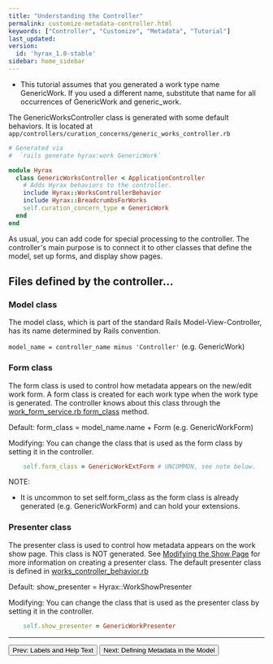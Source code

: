 ```yaml
---
title: "Understanding the Controller"
permalink: customize-metadata-controller.html
keywords: ["Controller", "Customize", "Metadata", "Tutorial"]
last_updated:
version:
  id: 'hyrax_1.0-stable'
sidebar: home_sidebar
---
```


<ul class='info'><li>This tutorial assumes that you generated a work type name GenericWork.  If you used a different name, substitute that name for all occurrences of GenericWork and generic_work.</li></ul>

The GenericWorksController class is generated with some default behaviors.  It is located at `app/controllers/curation_concerns/generic_works_controller.rb`

```ruby
# Generated via
#  `rails generate hyrax:work GenericWork`

module Hyrax
  class GenericWorksController < ApplicationController
    # Adds Hyrax behaviors to the controller.
    include Hyrax::WorksControllerBehavior
    include Hyrax::BreadcrumbsForWorks
    self.curation_concern_type = GenericWork
  end
end
```

As usual, you can add code for special processing to the controller.  The controller's main purpose is to connect it to other classes that define the model, set up forms, and display show pages.


## Files defined by the controller...

### Model class

The model class, which is part of the standard Rails Model-View-Controller, has its name determined by Rails convention.

`model_name = controller_name minus 'Controller'` (e.g. GenericWork)


### Form class

The form class is used to control how metadata appears on the new/edit work form.  A form class is created for each work type when the work type is generated.  The controller knows about this class through the [work_form_service.rb form_class](https://github.com/samvera/hyrax/blob/master/app/services/hyrax/work_form_service.rb) method.

Default: form_class = model_name.name + Form (e.g. GenericWorkForm)

Modifying: You can change the class that is used as the form class by setting it in the controller.

```ruby
    self.form_class = GenericWorkExtForm # UNCOMMON, see note below.
```

NOTE:
- It is uncommon to set self.form_class as the form class is already generated (e.g. GenericWorkForm) and can hold your extensions.



### Presenter class

The presenter class is used to control how metadata appears on the work show page.  This class is NOT generated.  See [Modifying the Show Page](customize-metadata-show-page.html) for more information on creating a presenter class.  The default presenter class is defined in [works_controller_behavior.rb](https://github.com/samvera/hyrax/blob/master/app/controllers/concerns/hyrax/works_controller_behavior.rb)

Default: show_presenter = Hyrax::WorkShowPresenter

Modifying: You can change the class that is used as the presenter class by setting it in the controller.

```ruby
    self.show_presenter = GenericWorkPresenter
```

---

<p><a href="customize-metadata-labels.html"><button type="button" class="btn btn-primary">Prev: Labels and Help Text</button></a>  <a href="customize-metadata-model.html"><button type="button" class="btn btn-primary">Next: Defining Metadata in the Model</button></a></p>

